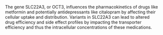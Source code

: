 The gene SLC22A3, or OCT3, influences the pharmacokinetics of drugs like metformin and potentially antidepressants like citalopram by affecting their cellular uptake and distribution. Variants in SLC22A3 can lead to altered drug efficiency and side effect profiles by impacting the transporter efficiency and thus the intracellular concentrations of these medications.